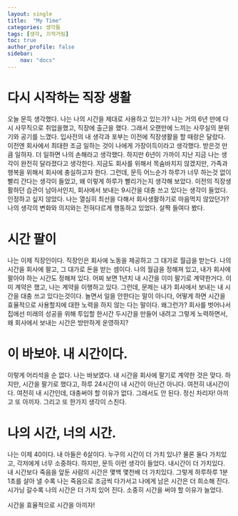```yaml
---
layout: single
title:  "My Time"
categories: 생각들
tags: [생각, 끄적거림]
toc: true
author_profile: false
sidebar:
    nav: "docs"
---
```

# 다시 시작하는 직장 생활
오늘 문득 생각했다. 나는 나의 시간을 제대로 사용하고 있는가?
나는 거의 6년 만에 다시 사무직으로 취업을했고, 직장에 출근을 했다. 그래서 오랜만에 느끼는 사무실의 분위기와 공기를 느꼈다.
입사전의 내 생각과 포부는 이전에 직장생활을 할 때랑은 달랐다.
이전엔 회사에서 최대한 조금 일하는 것이 나에게 가장이득이라고 생각했다.
받은것 만큼 일하자. 더 일하면 나의 손해라고 생각했다.
하지만 6년이 가까이 지난 지금 나는 생각이 완전히 달라졌다고 생각한다. 
지금도 회사를 위해서 목숨바치지 않겠지만, 가족과 행복을 위해서 회사에 충실하고자 한다.
그런데, 문득 어느순가 하루가 너무 하는것 없이 빨리 간다는 생각이 들었고, 
왜 이렇게 하루가 빨리가는지 생각해 보았다. 
이전의 직장생활하던 습관이 남아서인지, 회사에서 보내는 9시간을 대충 쓰고 있다는 생각이 들었다.
인정하고 싶지 않았다. 나는 열심히 최선을 다해서 회사생활하기로 마음먹지 않았던가?
나의 생각의 변화와 의지와는 전혀다르게 행동하고 있었다.
살짝 들여다 봤다. 

# 시간 팔이
나는 이제 직장인이다. 직장인은 회사에 노동을 제공하고 그 대가로 월급을 받는다. 
나의 시간을 회사에 팔고, 그 대가로 돈을 받는 셈이다. 
나의 월급을 정해져 있고, 내가 회사에 팔아야 하는 시간도 정해져 있다.
어찌 보면 1년치 내 시간을 이미 팔기로 계약한거다.
이미 계약은 했고, 나는 계약을 이행하고 있다. 
그런데, 문제는 내가 회사에서 보내는 내 시간을 대충 쓰고 있다는것이다. 
놀면서 일을 안한다는 말이 아니다, 어떻게 하면 시간을 효율적으로 사용할지에 대한 노력을 하지 않는 다는 말이다. 
왜그런가? 회사를 벗어나서 집에선 미래의 성공을 위해 투입할 한시간 두시간을 만들어 내려고 그렇게 노력하면서,
왜 회사에서 보내는 시간은 방만하게 운영하지?

# 이 바보야. 내 시간이다.
이렇게 어리석을 순 없다. 나는 바보였다. 
내 시간을 회사에 팔기로 계약한 것은 맞다. 
하지만, 시간을 팔기로 했다고, 하루 24시간이 내 시간이 아닌건 아니다. 
여전히 내시간이다. 
여전히 내 시간인데, 대충써야 할 이유가 없다. 
그래서도  안 된다. 
정신 차리자! 아끼고 또 아끼자.
그리고 또 한가지 생각이 스친다. 

# 나의 시간, 너의 시간.
나는 이제 40이다. 내 아들은 6살이다.
누구의 시간이 더 가치 있나?
물론 둘다 가치있고, 각저에게 너무 소중하다.
하지만, 문득 이런 생각이 들었다. 
내시간이 더 가치있다.
내 시간보다 죽음을 앞둔 사람의 시간은 몇백 몇천배 더 가치있다.
그렇게 하루하루 1분 1초를 살아 낼 수록 나는 죽음으로 조금씩 다가서고
나에게 남은 시간은 더 희소해 진다. 
시가닝 갈수록 나의 시간은 더 가치 있어 진다. 
소중히 시간을 써야 할 이유가 늘었다. 

시간을 효율적으로 시간을 아끼자!


